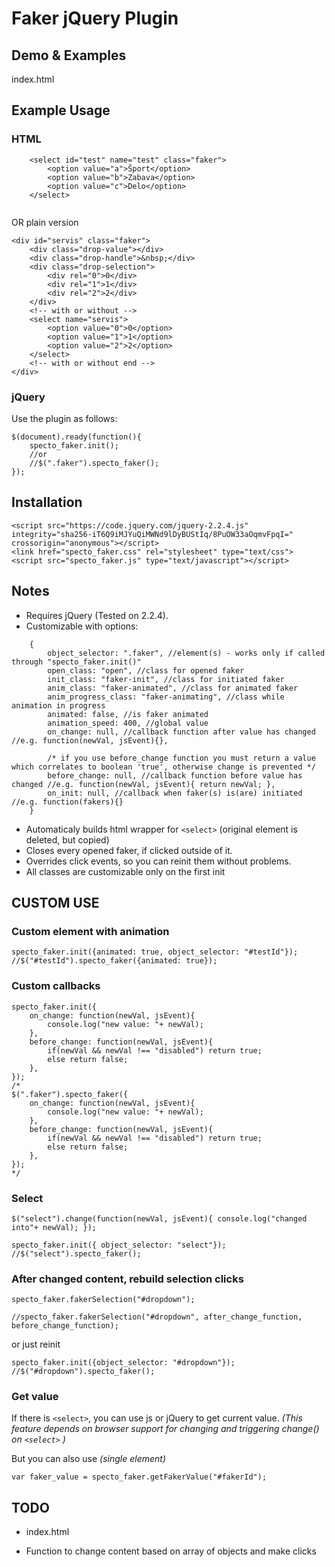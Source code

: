 # Faker jQuery Plugin

## Demo & Examples
index.html

## Example Usage

### HTML

```
	<select id="test" name="test" class="faker">
		<option value="a">Šport</option>
		<option value="b">Zabava</option>
		<option value="c">Delo</option>
	</select>
	
```

OR plain version

```
<div id="servis" class="faker">
	<div class="drop-value"></div>
	<div class="drop-handle">&nbsp;</div>
	<div class="drop-selection">
		<div rel="0">0</div>
		<div rel="1">1</div>
		<div rel="2">2</div>
	</div>
	<!-- with or without -->
	<select name="servis">
		<option value="0">0</option>
		<option value="1">1</option>
		<option value="2">2</option>
	</select>
	<!-- with or without end -->
</div>

```

### jQuery

Use the plugin as follows:

```
$(document).ready(function(){
	specto_faker.init(); 
	//or 
	//$(".faker").specto_faker();
});

```

## Installation

```
<script src="https://code.jquery.com/jquery-2.2.4.js" integrity="sha256-iT6Q9iMJYuQiMWNd9lDyBUStIq/8PuOW33aOqmvFpqI=" crossorigin="anonymous"></script>
<link href="specto_faker.css" rel="stylesheet" type="text/css">
<script src="specto_faker.js" type="text/javascript"></script>

```


## Notes

* Requires jQuery (Tested on 2.2.4).
* Customizable with options:

```
    {
		object_selector: ".faker", //element(s) - works only if called through "specto_faker.init()"
		open_class: "open", //class for opened faker
		init_class: "faker-init", //class for initiated faker
		anim_class: "faker-animated", //class for animated faker
		anim_progress_class: "faker-animating", //class while animation in progress
		animated: false, //is faker animated
		animation_speed: 400, //global value
		on_change: null, //callback function after value has changed //e.g. function(newVal, jsEvent){},
		
		/* if you use before_change function you must return a value which correlates to boolean 'true', otherwise change is prevented */
		before_change: null, //callback function before value has changed //e.g. function(newVal, jsEvent){ return newVal; },
		on_init: null, //callback when faker(s) is(are) initiated //e.g. function(fakers){}
	}
```

* Automaticaly builds html wrapper for ```<select>``` (original element is deleted, but copied)
* Closes every opened faker, if clicked outside of it.
* Overrides click events, so you can reinit them without problems.
* All classes are customizable only on the first init


## CUSTOM USE 


### Custom element with animation

```
specto_faker.init({animated: true, object_selector: "#testId"});
//$("#testId").specto_faker({animated: true});

```

### Custom callbacks

```
specto_faker.init({
	on_change: function(newVal, jsEvent){
		console.log("new value: "+ newVal);
	},
	before_change: function(newVal, jsEvent){
		if(newVal && newVal !== "disabled") return true;
		else return false;
	},
});
/*
$(".faker").specto_faker({
	on_change: function(newVal, jsEvent){
		console.log("new value: "+ newVal);
	},
	before_change: function(newVal, jsEvent){
		if(newVal && newVal !== "disabled") return true;
		else return false;
	},
});
*/

```

### Select

```
$("select").change(function(newVal, jsEvent){ console.log("changed into"+ newVal); }); 

specto_faker.init({ object_selector: "select"});
//$("select").specto_faker();

```

### After changed content, rebuild selection clicks

```
specto_faker.fakerSelection("#dropdown");

//specto_faker.fakerSelection("#dropdown", after_change_function, before_change_function);

```

or just reinit

```
specto_faker.init({object_selector: "#dropdown"});
//$("#dropdown").specto_faker();

```

### Get value

If there is ```<select>```, you can use js or jQuery to get current value. 
<i>(This feature depends on browser support for changing and triggering change() on ```<select>``` )</i>

But you can also use <i>(single element)</i>

```
var faker_value = specto_faker.getFakerValue("#fakerId");

```

## TODO

* index.html

* Function to change content based on array of objects and make clicks